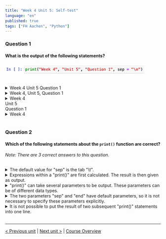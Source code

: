 ```yaml
---
title: "Week 4 Unit 5: Self-test"
language: "en"
published: true
tags: ["FH Aachen", "Python"]
---
```


### Question 1

#### What is the output of the following statements?

<img src=imgs/week4_unit5_f1.png width="450"><br><br>

<details>
	<summary>Week 4 Unit 5 Question 1</summary>
	❌
</details>


<details>
	<summary>Week 4, Unit 5, Question 1</summary>
	❌
</details>


<details>
	<summary>Week 4<br> Unit 5 <br>Question 1</summary>
	✅
</details>


<details>
	<summary>Week 4</summary>
	❌
</details>

<br>

### Question 2

#### Which of the following statements about the ```print()``` function are correct?

*Note: There are 3 correct answers to this question.*

<br>

<details>
	<summary>The default value for "sep" is the tab "\t". </summary>
	❌
</details>


<details>
	<summary>Expressions within a "print()" are first calculated. The result is then given as output.</summary>
	✅
</details>


<details>
	<summary>"print()" can take several parameters to be output. These parameters can be of different data types.</summary>
	✅
</details>


<details>
	<summary>The two parameters "sep" and "end" have default parameters, so it is not necessary to specify these parameters explicitly.</summary>
	✅
</details>


<details>
	<summary>It is not possible to put the result of two subsequent "print()" statements into one line.</summary>
	❌
</details>

<br>

---

[< Previous unit](/teaching/python-mooc/week4_unit5_formatting_output) | [Next unit >](/teaching/python-mooc/week4_unit5_exercise) |
[Course Overview](/teaching/python-mooc)